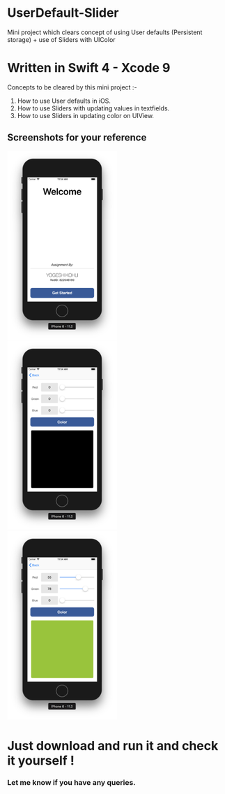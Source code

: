 # UserDefault-Slider
Mini project which clears concept of using User defaults (Persistent storage) + use of Sliders with UIColor

# Written in Swift 4 - Xcode 9

Concepts to be cleared by this mini project :-

1. How to use User defaults in iOS.
2. How to use Sliders with updating values in textfields.
3. How to use Sliders in updating color on UIView.

## Screenshots for your reference

<img src="https://github.com/yogesh2209/UserDefault-Slider/blob/master/Screenshots/Image_1.png" width="50%"/>
<img src="https://github.com/yogesh2209/UserDefault-Slider/blob/master/Screenshots/Image_2.png" width="50%"/>
<img src="https://github.com/yogesh2209/UserDefault-Slider/blob/master/Screenshots/Image_3.png" width="50%"/>


# Just download and run it and check it yourself !

### Let me know if you have any queries.


